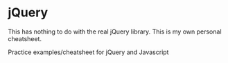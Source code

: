 # jQuery

This has nothing to do with the real jQuery library. This is my own personal cheatsheet.


Practice examples/cheatsheet for jQuery and Javascript
